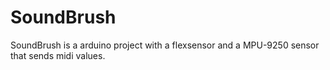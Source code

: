 # SoundBrush
SoundBrush is a arduino project with a flexsensor and a MPU-9250 sensor that sends midi values. 
